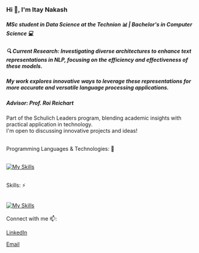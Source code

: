 ### Hi 👋, I'm Itay Nakash
##### MSc student in Data Science at the Technion 📊 | Bachelor's in Computer Science 💻

##### 🔍 Current Research: Investigating diverse architectures to enhance text representations in NLP, focusing on the efficiency and effectiveness of these models.
##### My work explores innovative ways to leverage these representations for more accurate and versatile language processing applications.
##### Advisor: Prof. Roi Reichart

Part of the Schulich Leaders program, blending academic insights with practical application in technology. <br />
I'm open to discussing innovative projects and ideas!

<br />
Programming Languages & Technologies: 🚀 

<br />
<br />

[![My Skills](https://skillicons.dev/icons?i=py,go,java,cpp&perline=4)](https://skillicons.dev)

<br />
Skills: ⚡

<br />

<br />

[![My Skills](https://skillicons.dev/icons?i=pytorch,git,kubernetes,docker&perline=2)](https://skillicons.dev)
<br />
<br />
Connect with me 📫:

[LinkedIn](www.linkedin.com/in/itay-nakash)

[Email](mailto:itaynaka@gmail.com)
